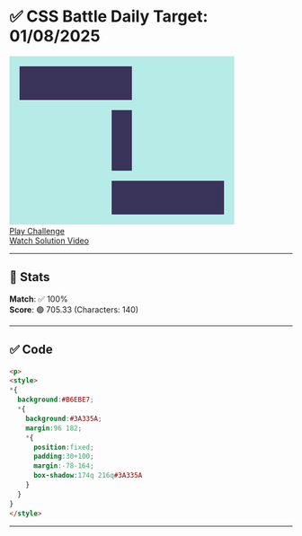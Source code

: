 # ✅ CSS Battle Daily Target: 01/08/2025

![Target](./images/01.png)  
[Play Challenge](https://cssbattle.dev/play/7VPDufck7QT4Zjlh4CvT)  
[Watch Solution Video](https://youtube.com/shorts/_Y_2q06oKv8)

---

## 🔢 Stats

**Match**: ✅ 100%  
**Score**: 🟢 705.33 (Characters: 140)

---

## ✅ Code

```html
<p>
<style>
*{
  background:#B6EBE7;
  *{
    background:#3A335A;
    margin:96 182;
    *{
      position:fixed;
      padding:30+100;
      margin:-78-164;
      box-shadow:174q 216q#3A335A
    }
  }
}
</style>
```
---